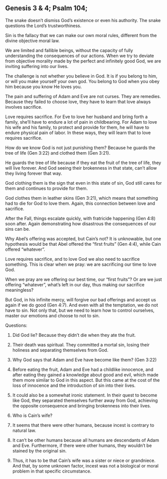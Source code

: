 ## Genesis 3 & 4; Psalm 104;

The snake doesn’t dismiss God’s existence or even his authority. The snake questions the Lord’s trustworthiness.

Sin is the fallacy that we can make our own moral rules, different from the divine objective moral law.

We are limited and fallible beings, without the capacity of fully understanding the consequences of our actions. When we try to deviate from objective morality made by the perfect and infinitely good God, we are inviting suffering into our lives.

The challenge is not whether you believe in God. It is if you belong to him, or will you make yourself your own god. You belong to God when you obey him because you know He loves you.

The pain and suffering of Adam and Eve are not curses. They are remedies. Because they failed to choose love, they have to learn that love always involves sacrifice.

Love requires sacrifice. For Eve to love her husband and bring forth a family, she’ll have to endure a lot of pain in childbearing. For Adam to love his wife and his family, to protect and provide for them, he will have to endure physical pain of labor. In these ways, they will learn that to love requires sacrifice.

How do we know God is not just punishing them? Because he guards the tree of life (Gen 3:22) and clothed them (Gen 3:21).

He guards the tree of life because if they eat the fruit of the tree of life, they will live forever. And God seeing their brokenness in that state, can’t allow they living forever that way.

God clothing them is the sign that even in this state of sin, God still cares for them and continues to provide for them.

God clothes them in leather skins (Gen 3:21), which means that something had to die for God to love them. Again, this connection between love and sacrifice.

After the Fall, things escalate quickly, with fratricide happening (Gen 4:8) soon after. Again demonstrating how disastrous the consequences of our sins can be.

Why Abel’s offering was accepted, but Cain’s not? It is unknowable, but one hypothesis would be that Abel offered the “first fruits” (Gen 4:4), while Cain offered “whatever”.

Love requires sacrifice, and to love God we also need to sacrifice something. This is clear when we pray: we are sacrificing our time to love God.

When we pray are we offering our best time, our “first fruits”? Or are we just offering “whatever”, what’s left in our day, thus making our sacrifice meaningless?

But God, in his infinite mercy, will forgive our bad offerings and accept us again if we do good (Gen 4:7). And even with all the temptation, we do not have to sin. Not only that, but we need to learn how to control ourselves, master our emotions and choose to not to sin.

Questions:

1. Did God lie? Because they didn’t die when they ate the fruit.

1. Their death was spiritual. They committed a mortal sin, losing their holiness and separating themselves from God.

3. Why God says that Adam and Eve have become like them? (Gen 3:22)

1. Before eating the fruit, Adam and Eve had a childlike innocence, and after eating they gained a knowledge about good and evil, which made them more similar to God in this aspect. But this came at the cost of the loss of innocence and the introduction of sin into their lives.
2. It could also be a somewhat ironic statement. In their quest to become like God, they separated themselves further away from God, achieving the opposite consequence and bringing brokenness into their lives.

5. Who is Cain’s wife?

1. It seems that there were other humans, because incest is contrary to natural law.
2. It can’t be other humans because all humans are descendants of Adam and Eve. Furthermore, if there were other humans, they wouldn’t be stained by the original sin.
3. Thus, it has to be that Cain’s wife was a sister or niece or grandniece. And that, by some unknown factor, incest was not a biological or moral problem in that specific circumstance.
